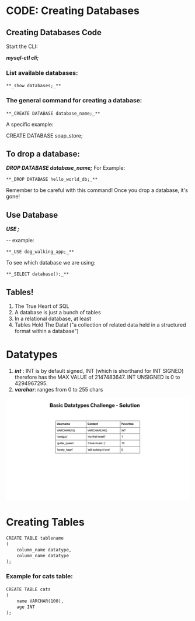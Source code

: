 # CODE: Creating Databases

## Creating Databases Code

Start the CLI:

**_mysql-ctl cli;_**

### List available databases:

```
**_show databases;_**
```

### The general command for creating a database:

```
**_CREATE DATABASE database_name;_**
```

A specific example:

CREATE DATABASE soap_store;

## To drop a database:

**_DROP DATABASE database_name;_**
For Example:

```
**_DROP DATABASE hello_world_db;_**
```

Remember to be careful with this command! Once you drop a database, it's gone!

## Use Database

**_USE <database name>;_**

-- example:

```
**_USE dog_walking_app;_**
```

To see which database we are using:

```
**_SELECT database();_**
```

## Tables!

1. The True Heart of SQL
2. A database is just a bunch of tables
3. In a relational database, at least
4. Tables Hold The Data! ("a collection of related data held in a structured format within a database")

# Datatypes

1. **_int_** : INT is by default signed, INT (which is shorthand for INT SIGNED) therefore has the MAX VALUE of 2147483647. INT UNSIGNED is 0 to 4294967295.
2. **_varchar_**: ranges from 0 to 255 chars

![Datatype challenge](./Datatype_Challenge_Sol.png)

# Creating Tables

```
CREATE TABLE tablename
(
    column_name datatype,
    column_name datatype
);
```

### Example for cats table:

```
CREATE TABLE cats
(
    name VARCHAR(100),
    age INT
);
```

